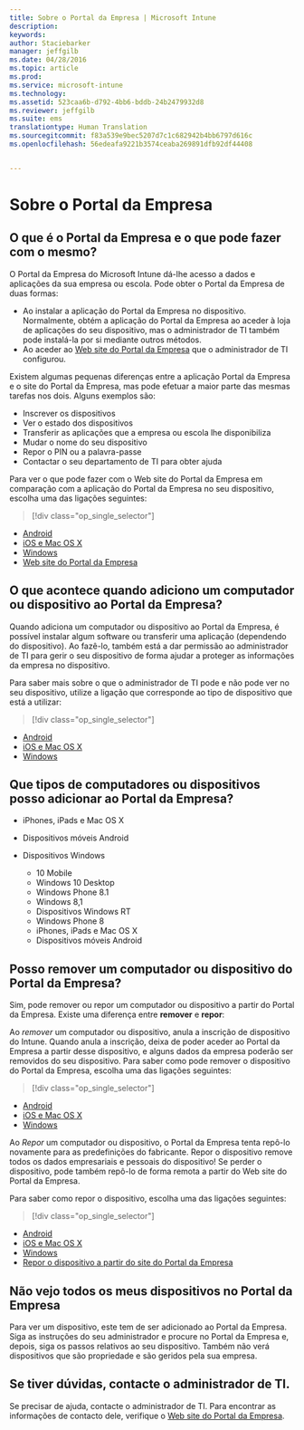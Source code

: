 ```yaml
---
title: Sobre o Portal da Empresa | Microsoft Intune
description: 
keywords: 
author: Staciebarker
manager: jeffgilb
ms.date: 04/28/2016
ms.topic: article
ms.prod: 
ms.service: microsoft-intune
ms.technology: 
ms.assetid: 523caa6b-d792-4bb6-bddb-24b2479932d8
ms.reviewer: jeffgilb
ms.suite: ems
translationtype: Human Translation
ms.sourcegitcommit: f83a539e9bec5207d7c1c682942b4bb6797d616c
ms.openlocfilehash: 56edeafa9221b3574ceaba269891dfb92df44408


---
```


# Sobre o Portal da Empresa

## O que é o Portal da Empresa e o que pode fazer com o mesmo?
O Portal da Empresa do Microsoft Intune dá-lhe acesso a dados e aplicações da sua empresa ou escola. Pode obter o Portal da Empresa de duas formas:

- Ao instalar a aplicação do Portal da Empresa no dispositivo. Normalmente, obtém a aplicação do Portal da Empresa ao aceder à loja de aplicações do seu dispositivo, mas o administrador de TI também pode instalá-la por si mediante outros métodos.
- Ao aceder ao [Web site do Portal da Empresa](http://portal.manage.microsoft.com) que o administrador de TI configurou. 

Existem algumas pequenas diferenças entre a aplicação Portal da Empresa e o site do Portal da Empresa, mas pode efetuar a maior parte das mesmas tarefas nos dois. Alguns exemplos são:

- Inscrever os dispositivos
- Ver o estado dos dispositivos
- Transferir as aplicações que a empresa ou escola lhe disponibiliza
- Mudar o nome do seu dispositivo
- Repor o PIN ou a palavra-passe
- Contactar o seu departamento de TI para obter ajuda

Para ver o que pode fazer com o Web site do Portal da Empresa em comparação com a aplicação do Portal da Empresa no seu dispositivo, escolha uma das ligações seguintes:

> [!div class="op_single_selector"]
- [Android](using-your-android-device-with-intune.md)
- [iOS e Mac OS X](using-your-ios-or-mac-os-x-device-with-intune.md)
- [Windows](using-your-windows-device-with-intune.md)
- [Web site do Portal da Empresa](using-the-intune-company-portal-website.md)

## O que acontece quando adiciono um computador ou dispositivo ao Portal da Empresa?
Quando adiciona um computador ou dispositivo ao Portal da Empresa, é possível instalar algum software ou transferir uma aplicação (dependendo do dispositivo).  Ao fazê-lo, também está a dar permissão ao administrador de TI para gerir o seu dispositivo de forma ajudar a proteger as informações da empresa no dispositivo.

Para saber mais sobre o que o administrador de TI pode e não pode ver no seu dispositivo, utilize a ligação que corresponde ao tipo de dispositivo que está a utilizar:

> [!div class="op_single_selector"]
- [Android](what-happens-if-you-install-the-company-portal-app-and-enroll-your-device-in-intune-android.md)
- [iOS e Mac OS X](what-happens-if-you-install-the-company-portal-app-and-enroll-your-device-in-intune-ios.md)
- [Windows](what-can-your-it-administrator-see-when-you-enroll-your-device-in-intune-windows.md)

## Que tipos de computadores ou dispositivos posso adicionar ao Portal da Empresa?

-   iPhones, iPads e Mac OS X

-   Dispositivos móveis Android

-   Dispositivos Windows
    -   10 Mobile
    -   Windows 10 Desktop
    -   Windows Phone 8.1
    -   Windows 8,1
    -   Dispositivos Windows RT
    -   Windows Phone 8
    -   iPhones, iPads e Mac OS X
    -   Dispositivos móveis Android


## Posso remover um computador ou dispositivo do Portal da Empresa?
Sim, pode remover ou repor um computador ou dispositivo a partir do Portal da Empresa. Existe uma diferença entre **remover** e **repor**:

Ao *remover* um computador ou dispositivo, anula a inscrição de dispositivo do Intune. Quando anula a inscrição, deixa de poder aceder ao Portal da Empresa a partir desse dispositivo, e alguns dados da empresa poderão ser removidos do seu dispositivo. Para saber como pode remover o dispositivo do Portal da Empresa, escolha uma das ligações seguintes:

> [!div class="op_single_selector"]
- [Android](unenroll-your-device-from-intune-android.md)
- [iOS e Mac OS X](unenroll-your-device-from-intune-ios.md)
- [Windows](unenroll-your-device-from-intune-windows.md)

Ao *Repor* um computador ou dispositivo, o Portal da Empresa tenta repô-lo novamente para as predefinições do fabricante. Repor o dispositivo remove todos os dados empresariais e pessoais do dispositivo! Se perder o dispositivo, pode também repô-lo de forma remota a partir do Web site do Portal da Empresa.

Para saber como repor o dispositivo, escolha uma das ligações seguintes:

> [!div class="op_single_selector"]
- [Android](reset-erase-your-lost-or-stolen-device-android.md)
- [iOS e Mac OS X](reset-erase-your-lost-or-stolen-device-ios.md)
- [Windows](reset-erase-your-lost-or-stolen-device-windows.md)
- [Repor o dispositivo a partir do site do Portal da Empresa](reset-your-device-cpwebsite.md)

## Não vejo todos os meus dispositivos no Portal da Empresa
Para ver um dispositivo, este tem de ser adicionado ao Portal da Empresa. Siga as instruções do seu administrador e procure no Portal da Empresa e, depois, siga os passos relativos ao seu dispositivo. Também não verá dispositivos que são propriedade e são geridos pela sua empresa.

## Se tiver dúvidas, contacte o administrador de TI.
Se precisar de ajuda, contacte o administrador de TI. Para encontrar as informações de contacto dele, verifique o [Web site do Portal da Empresa](http://portal.manage.microsoft.com).







<!--HONumber=Jun16_HO4-->


